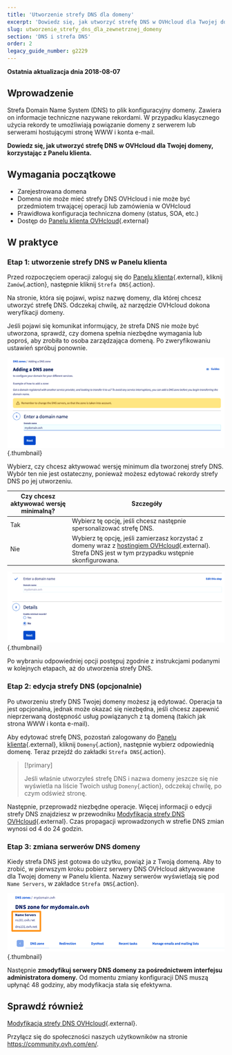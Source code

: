 ```yaml
---
title: 'Utworzenie strefy DNS dla domeny'
excerpt: 'Dowiedz się, jak utworzyć strefę DNS w OVHcloud dla Twojej domeny, korzystając z Panelu klienta'
slug: utworzenie_strefy_dns_dla_zewnetrznej_domeny
section: 'DNS i strefa DNS'
order: 2
legacy_guide_number: g2229
---
```


**Ostatnia aktualizacja dnia 2018-08-07**

## Wprowadzenie

Strefa Domain Name System (DNS) to plik konfiguracyjny domeny. Zawiera on informacje techniczne nazywane rekordami. W przypadku klasycznego użycia rekordy te umożliwiają powiązanie domeny z serwerem lub serwerami hostującymi stronę WWW i konta e-mail. 

**Dowiedz się, jak utworzyć strefę DNS w OVHcloud dla Twojej domeny, korzystając z Panelu klienta.**

## Wymagania początkowe

- Zarejestrowana domena
- Domena nie może mieć strefy DNS OVHcloud i nie może być przedmiotem trwającej operacji lub zamówienia w OVHcloud
- Prawidłowa konfiguracja techniczna domeny (status, SOA, etc.)
- Dostęp do [Panelu klienta OVHcloud](https://www.ovh.com/auth/?action=gotomanager&from=https://www.ovh.pl/&ovhSubsidiary=pl){.external}

## W praktyce

### Etap 1: utworzenie strefy DNS w Panelu klienta

Przed rozpoczęciem operacji zaloguj się do [Panelu klienta](https://www.ovh.com/auth/?action=gotomanager&from=https://www.ovh.pl/&ovhSubsidiary=pl){.external}, kliknij `Zamów`{.action}, następnie kliknij `Strefa DNS`{.action}. 

Na stronie, która się pojawi, wpisz nazwę domeny, dla której chcesz utworzyć strefę DNS. Odczekaj chwilę, aż narzędzie OVHcloud dokona weryfikacji domeny.

Jeśli pojawi się komunikat informujący, że strefa DNS nie może być utworzona, sprawdź, czy domena spełnia niezbędne wymagania lub poproś, aby zrobiła to osoba zarządzająca domeną.  Po zweryfikowaniu ustawień spróbuj ponownie.

![dodanie domeny do dns](images/dns-zone-create-step1.png){.thumbnail}

Wybierz, czy chcesz aktywować wersję minimum dla tworzonej strefy DNS. Wybór ten nie jest ostateczny, ponieważ możesz edytować rekordy strefy DNS po jej utworzeniu.

|Czy chcesz aktywować wersję minimalną?|Szczegóły|
|---|---|
|Tak|Wybierz tę opcję, jeśli chcesz następnie spersonalizować strefę DNS.|
|Nie|Wybierz tę opcję, jeśli zamierzasz korzystać z domeny wraz z [hostingiem OVHcloud](https://www.ovhcloud.com/pl/web-hosting/){.external}. Strefa DNS jest w tym przypadku wstępnie skonfigurowana.|

![dodanie domeny do dns](images/dns-zone-create-step2.png){.thumbnail}

Po wybraniu odpowiedniej opcji postępuj zgodnie z instrukcjami podanymi w kolejnych etapach, aż do utworzenia strefy DNS.

### Etap 2: edycja strefy DNS (opcjonalnie)

Po utworzeniu strefy DNS Twojej domeny możesz ją edytować. Operacja ta jest opcjonalna, jednak może okazać się niezbędna, jeśli chcesz zapewnić nieprzerwaną dostępność usług powiązanych z tą domeną (takich jak strona WWW i konta e-mail).

Aby edytować strefę DNS, pozostań zalogowany do [Panelu klienta](https://www.ovh.com/auth/?action=gotomanager&from=https://www.ovh.pl/&ovhSubsidiary=pl){.external}, kliknij `Domeny`{.action}, następnie wybierz odpowiednią domenę. Teraz przejdź do zakładki `Strefa DNS`{.action}.

> [!primary]
>
> Jeśli właśnie utworzyłeś strefę DNS i nazwa domeny jeszcze się nie wyświetla na liście Twoich usług `Domeny`{.action}, odczekaj chwilę, po czym odśwież stronę.
>

Następnie, przeprowadź niezbędne operacje. Więcej informacji o edycji strefy DNS znajdziesz w przewodniku [Modyfikacja strefy DNS OVHcloud](https://docs.ovh.com/pl/domains/hosting_www_jak_edytowac_strefe_dns/){.external}. Czas propagacji wprowadzonych w strefie DNS zmian wynosi od 4 do 24 godzin.

### Etap 3: zmiana serwerów DNS domeny

Kiedy strefa DNS jest gotowa do użytku, powiąż ja z Twoją domeną. Aby to zrobić, w pierwszym kroku pobierz serwery DNS OVHcloud aktywowane dla Twojej domeny w Panelu klienta. Nazwy serwerów wyświetlają się pod `Name Servers`, w zakładce `Strefa DNS`{.action}.

![dodanie domeny do dns](images/dns-zone-create-step3.png){.thumbnail}

Następnie **zmodyfikuj serwery DNS domeny za pośrednictwem interfejsu administratora domeny.** Od momentu zmiany konfiguracji DNS muszą upłynąć 48 godziny, aby modyfikacja stała się efektywna.

## Sprawdź również

[Modyfikacja strefy DNS OVHcloud](https://docs.ovh.com/pl/domains/hosting_www_jak_edytowac_strefe_dns/){.external}.

Przyłącz się do społeczności naszych użytkowników na stronie <https://community.ovh.com/en/>.